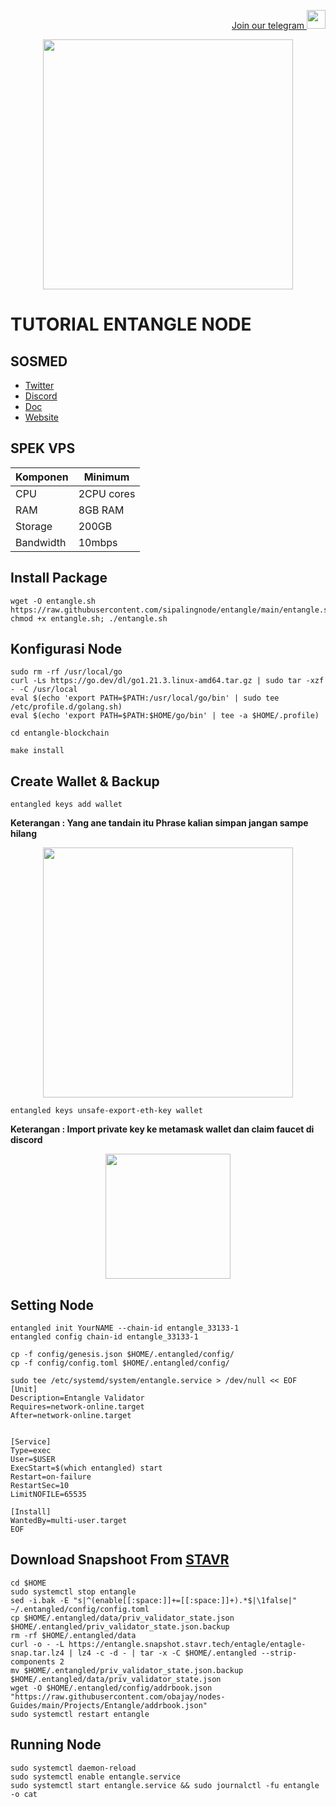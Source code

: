 <p style="font-size:14px" align="right">
<a href="https://t.me/autosultan_group" target="_blank">Join our telegram <img src="https://user-images.githubusercontent.com/50621007/183283867-56b4d69f-bc6e-4939-b00a-72aa019d1aea.png" width="30"/></a>
</p>
<p align="center">
  <img height="400" height="auto" src="https://user-images.githubusercontent.com/109174478/209359981-dc19b4bf-854d-4a2a-b803-2547a7fa43f2.jpg">
</p>

# TUTORIAL ENTANGLE NODE
## SOSMED
- [Twitter](https://twitter.com/Entanglefi)
- [Discord](https://discord.gg/entanglefi)
- [Doc](https://entangle-protocol.gitbook.io/entangle-protocol/validator-guidelines-technical)
- [Website](https://test.entangle.fi/)

## SPEK VPS

|  Komponen |  Minimum |
| ------------ | ------------ |
| CPU  | 2CPU cores  |
| RAM | 8GB RAM |
| Storage  | 200GB |
| Bandwidth | 10mbps |

## Install Package
```
wget -O entangle.sh https://raw.githubusercontent.com/sipalingnode/entangle/main/entangle.sh; chmod +x entangle.sh; ./entangle.sh
```
## Konfigurasi Node
```
sudo rm -rf /usr/local/go
curl -Ls https://go.dev/dl/go1.21.3.linux-amd64.tar.gz | sudo tar -xzf - -C /usr/local
eval $(echo 'export PATH=$PATH:/usr/local/go/bin' | sudo tee /etc/profile.d/golang.sh)
eval $(echo 'export PATH=$PATH:$HOME/go/bin' | tee -a $HOME/.profile)
```
```
cd entangle-blockchain
```
```
make install
```
## Create Wallet & Backup
```
entangled keys add wallet
```
**Keterangan : Yang ane tandain itu Phrase kalian simpan jangan sampe hilang**
<p align="center">
  <img height="400" height="auto" src="https://user-images.githubusercontent.com/109174478/276370372-2fd201a4-384e-46a5-b3de-996a4d29b5fb.jpg">
</p>

```
entangled keys unsafe-export-eth-key wallet
```
**Keterangan : Import private key ke metamask wallet dan claim faucet di discord**
<p align="center">
  <img height="200" height="auto" src="https://user-images.githubusercontent.com/109174478/276369960-3a2e24b8-40cc-4dc9-954f-ef676263a4f9.jpg">
</p>

## Setting Node
```
entangled init YourNAME --chain-id entangle_33133-1
entangled config chain-id entangle_33133-1
```
```
cp -f config/genesis.json $HOME/.entangled/config/
cp -f config/config.toml $HOME/.entangled/config/
```
```
sudo tee /etc/systemd/system/entangle.service > /dev/null << EOF
[Unit]
Description=Entangle Validator
Requires=network-online.target
After=network-online.target


[Service]
Type=exec
User=$USER
ExecStart=$(which entangled) start
Restart=on-failure
RestartSec=10
LimitNOFILE=65535

[Install]
WantedBy=multi-user.target
EOF
```
## Download Snapshoot From [STAVR](https://github.com/obajay/nodes-Guides/tree/main/Projects/Entangle#snapshot-testnet-07gb-archive-snapshot)
```
cd $HOME
sudo systemctl stop entangle
sed -i.bak -E "s|^(enable[[:space:]]+=[[:space:]]+).*$|\1false|" ~/.entangled/config/config.toml
cp $HOME/.entangled/data/priv_validator_state.json $HOME/.entangled/priv_validator_state.json.backup
rm -rf $HOME/.entangled/data
curl -o - -L https://entangle.snapshot.stavr.tech/entagle/entagle-snap.tar.lz4 | lz4 -c -d - | tar -x -C $HOME/.entangled --strip-components 2
mv $HOME/.entangled/priv_validator_state.json.backup $HOME/.entangled/data/priv_validator_state.json
wget -O $HOME/.entangled/config/addrbook.json "https://raw.githubusercontent.com/obajay/nodes-Guides/main/Projects/Entangle/addrbook.json"
sudo systemctl restart entangle
```
## Running Node
```
sudo systemctl daemon-reload
sudo systemctl enable entangle.service
sudo systemctl start entangle.service && sudo journalctl -fu entangle -o cat
```
